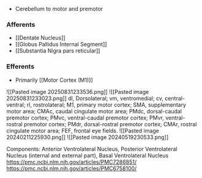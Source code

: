 - Cerebellum to motor and premotor
### Afferents
- [[Dentate Nucleus]]
- [[Globus Pallidus Internal Segment]]
- [[Substantia Nigra pars reticular]]
### Efferents
- Primarily [[Motor Cortex (M1)]]

![[Pasted image 20250831233536.png]]
![[Pasted image 20250831233023.png]]
dl, Dorsolateral; vm, ventromedial; cv, central-ventral; rl, rostrolateral; M1, primary motor cortex; SMA, supplementary motor area; CMAc, caudal cingulate motor area; PMdc, dorsal-caudal premotor cortex; PMvc, ventral-caudal premotor cortex; PMvr, ventral-rostral premotor cortex; PMdr, dorsal-rostral premotor cortex; CMAr, rostral cingulate motor area; FEF, frontal eye fields.
![[Pasted image 20240211225930.png]]
![[Pasted image 20240519230533.png]]

Components: Anterior Ventrolateral Nucleus, Posterior Ventrolateral Nucleus (internal and external part), Basal Ventrolateral Nucleus
https://pmc.ncbi.nlm.nih.gov/articles/PMC7286851/
https://pmc.ncbi.nlm.nih.gov/articles/PMC6758100/